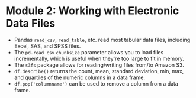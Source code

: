 # Module 2: Working with Electronic Data Files

- Pandas `read_csv`, `read_table`, etc. read most tabular data files, including Excel, SAS, and SPSS files.
- The `pd.read_csv` `chunksize` parameter allows you to load files incrementally, which is useful when they're too large to fit in memory.
- The `s3fs` package allows for reading/writing files from/to Amazon S3.
- `df.describe()` returns the count, mean, standard deviation, min, max, and quartiles of the numeric columns in a data frame.
- `df.pop('columnname')` can be used to remove a column from a data frame.